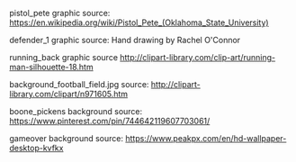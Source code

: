 pistol_pete graphic
source: https://en.wikipedia.org/wiki/Pistol_Pete_(Oklahoma_State_University)

defender_1 graphic
source: Hand drawing by Rachel O'Connor

running_back graphic
source http://clipart-library.com/clip-art/running-man-silhouette-18.htm

background_football_field.jpg 
source: http://clipart-library.com/clipart/n971605.htm

boone_pickens background 
source: https://www.pinterest.com/pin/744642119607703061/

gameover background
source: https://www.peakpx.com/en/hd-wallpaper-desktop-kvfkx
